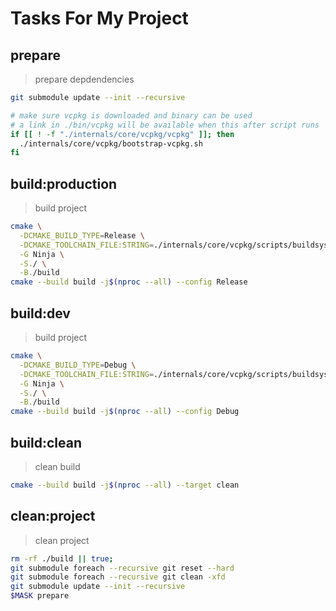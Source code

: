 <!-- https://crates.io/crates/mask -->
<!-- https://github.com/jacobdeichert/mask -->
# Tasks For My Project


<!-- A heading defines the command's name -->
## prepare

<!-- A blockquote defines the command's description -->
> prepare depdendencies

<!-- A code block defines the script to be executed -->
~~~bash
git submodule update --init --recursive

# make sure vcpkg is downloaded and binary can be used
# a link in ./bin/vcpkg will be available when this after script runs
if [[ ! -f "./internals/core/vcpkg/vcpkg" ]]; then
  ./internals/core/vcpkg/bootstrap-vcpkg.sh
fi
~~~


## build:production
> build project
~~~bash
cmake \
  -DCMAKE_BUILD_TYPE=Release \
  -DCMAKE_TOOLCHAIN_FILE:STRING=./internals/core/vcpkg/scripts/buildsystems/vcpkg.cmake \
  -G Ninja \
  -S./ \
  -B./build
cmake --build build -j$(nproc --all) --config Release
~~~

## build:dev
> build project
~~~bash
cmake \
  -DCMAKE_BUILD_TYPE=Debug \
  -DCMAKE_TOOLCHAIN_FILE:STRING=./internals/core/vcpkg/scripts/buildsystems/vcpkg.cmake \
  -G Ninja \
  -S./ \
  -B./build
cmake --build build -j$(nproc --all) --config Debug
~~~

## build:clean
> clean build
~~~bash
cmake --build build -j$(nproc --all) --target clean
~~~


## clean:project
> clean project
~~~bash
rm -rf ./build || true;
git submodule foreach --recursive git reset --hard
git submodule foreach --recursive git clean -xfd
git submodule update --init --recursive
$MASK prepare
~~~
